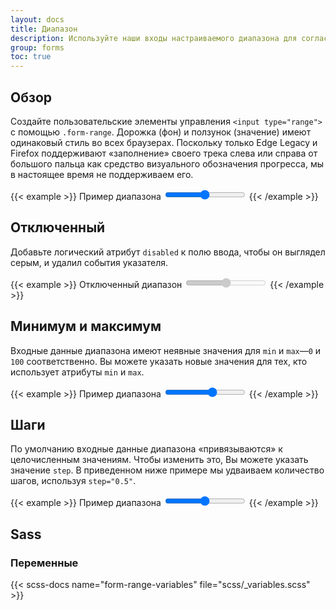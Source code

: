 ```yaml
---
layout: docs
title: Диапазон
description: Используйте наши входы настраиваемого диапазона для согласованного кросс-браузерного стиля и встроенной настройки.
group: forms
toc: true
---
```


## Обзор

Создайте пользовательские элементы управления `<input type="range">` с помощью `.form-range`. Дорожка (фон) и ползунок (значение) имеют одинаковый стиль во всех браузерах. Поскольку только Edge Legacy и Firefox поддерживают «заполнение» своего трека слева или справа от большого пальца как средство визуального обозначения прогресса, мы в настоящее время не поддерживаем его.

{{< example >}}
<label for="customRange1" class="form-label">Пример диапазона</label>
<input type="range" class="form-range" id="customRange1">
{{< /example >}}

## Отключенный

Добавьте логический атрибут `disabled` к полю ввода, чтобы он выглядел серым, и удалил события указателя.

{{< example >}}
<label for="disabledRange" class="form-label">Отключенный диапазон</label>
<input type="range" class="form-range" id="disabledRange" disabled>
{{< /example >}}

## Минимум и максимум

Входные данные диапазона имеют неявные значения для `min` и `max`—`0` и `100` соответственно. Вы можете указать новые значения для тех, кто использует атрибуты `min` и `max`.

{{< example >}}
<label for="customRange2" class="form-label">Пример диапазона</label>
<input type="range" class="form-range" min="0" max="5" id="customRange2">
{{< /example >}}

## Шаги

По умолчанию входные данные диапазона «привязываются» к целочисленным значениям. Чтобы изменить это, Вы можете указать значение `step`. В приведенном ниже примере мы удваиваем количество шагов, используя `step="0.5"`.

{{< example >}}
<label for="customRange3" class="form-label">Пример диапазона</label>
<input type="range" class="form-range" min="0" max="5" step="0.5" id="customRange3">
{{< /example >}}

## Sass

### Переменные

{{< scss-docs name="form-range-variables" file="scss/_variables.scss" >}}
